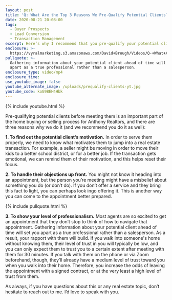 ```yaml
---
layout: post
title: 'Q: What Are the Top 3 Reasons We Pre-Qualify Potential Clients?'
date: 2020-08-21 20:08:00
tags:
  - Buyer Prospects
  - Lead Conversion
  - Transaction Management
excerpt: Here’s why I recommend that you pre-qualify your potential clients.
enclosure: >-
  https://vyralmarketing.s3.amazonaws.com/David+Brough/Videos/Q-+What+Are+the+Top+3+Reasons+We+Pre-Qualify+Potential+Clients_.mp4
pullquote: >-
  Gathering information about your potential client ahead of time will set you
  apart as a true professional rather than a salesperson.
enclosure_type: video/mp4
enclosure_time:
use_youtube_image: false
youtube_alternate_image: /uploads/prequalify-clients-yt.jpg
youtube_code: koG9BEH4Hbk
---
```


{% include youtube.html %}

Pre-qualifying potential clients before meeting them is an important part of the home buying or selling process for Anthony Realtors, and there are three reasons why we do it (and we recommend you do it as well):

**1\. To find out the potential client’s motivation.** In order to serve them properly, we need to know what motivates them to jump into a real estate transaction. For example, a seller might be moving in order to move their kids to a better school district, or for a better job. If the transaction gets emotional, we can remind them of their motivation, and this helps reset their focus.&nbsp;

**2\. To handle their objections up front.** You might not know it heading into an appointment, but the person you’re meeting might have a misbelief about something you do (or don’t do). If you don’t offer a service and they bring this fact to light, you can perhaps look ingo offering it. This is another way you can come to the appointment better prepared.&nbsp;

{% include pullquote.html %}

**3\. To show your level of professionalism.** Most agents are so excited to get an appointment that they don’t stop to think of how to navigate that appointment. Gathering information about your potential client ahead of time will set you apart as a true professional rather than a salesperson. As a result, your rapport with them will build. If you walk into someone's home without knowing them, their level of trust in you will typically be low, and you can only expect them to trust you to a certain extent after meeting with them for 30 minutes. If you talk with them on the phone or via Zoom beforehand, though, they’ll already have a medium level of trust toward you when you walk into their home. Therefore, you increase the odds of leaving the appointment with a signed contract, or at the very least a high level of trust from them.&nbsp;

As always, if you have questions about this or any real estate topic, don’t hesitate to reach out to me. I’d love to speak with you.